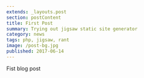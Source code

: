 ```yaml
---
extends: _layouts.post
section: postContent
title: First Post
summary: Trying out jigsaw static site generator
category: news
tags: php, jigsaw, rant
image: /post-bg.jpg
published: 2017-06-14
---
```


Fist blog post